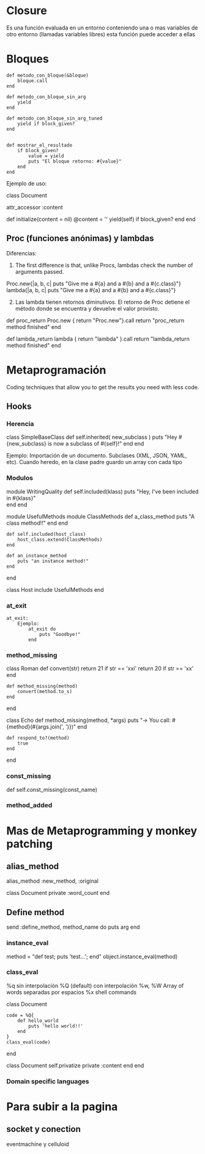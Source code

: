 # Closure

Es una función evaluada en un entorno conteniendo una o mas variables de otro entorno (llamadas variables libres) esta función puede acceder a ellas

# Bloques

	def metodo_con_bloque(&bloque)
		bloque.call
	end

	def metodo_con_bloque_sin_arg
		yield
	end

	def metodo_con_bloque_sin_arg_tuned
		yield if block_given?
	end


	def mostrar_el_resultado
		if block_given?
			value = yield
			puts "El bloque retorno: #{value}"
		end
	end

Ejemplo de uso:

class Document
   
  attr_accessor :content
   
  def initialize(content = nil)
    @content = ''
  	yield(self) if block_given?
  end
end

## Proc (funciones anónimas) y lambdas
Diferencias:

1. The first difference is that, unlike Procs, lambdas check the number of arguments passed.

Proc.new{|a, b, c| puts "Give me a #{a} and a #{b} and a #{c.class}"}
lambda{|a, b, c| puts "Give me a #{a} and a #{b} and a #{c.class}"}

2. Las lambda tienen retornos diminutivos. El retorno de Proc detiene el método donde se encuentra y devuelve el valor provisto. 

def proc_return
  Proc.new { return "Proc.new"}.call
  return "proc_return method finished"
end

def lambda_return
  lambda { return "lambda" }.call
  return "lambda_return method finished"
end


# Metaprogramación

Coding techniques that allow you to get the results you need with less code.

## Hooks

### Herencia

class SimpleBaseClass
	def self.inherited( new_subclass )
		puts "Hey #{new_subclass} is now a subclass of #{self}!"
	end
end

Ejemplo: Importación de un documento.  Subclases (XML, JSON, YAML, etc). Cuando heredo, en la clase padre guardo un array con cada tipo

### Modulos

module WritingQuality
	def self.included(klass)
		puts "Hey, I've been included in #{klass}"	
	end
end

module UsefulMethods
	module ClassMethods
		def a_class_method
			puts "A class method!!"
		end
	end

	def self.included(host_class)
		host_class.extend(ClassMethods)
	end

	def an_instance_method
		puts "an instance method!"
	end
end

class Host
	include UsefulMethods
end

### at_exit

	at_exit:
		Ejemplo:
			at_exit do
				puts "Goodbye!"
			end

### method_missing

class Roman
	def convert(str)
		return 21 if str == 'xxi'
		return 20 if str == 'xx'
	end

	def method_missing(method)
		convert(method.to_s)
	end
end

class Echo
	def method_missing(method, *args)
		puts "-> You call: #{method}(#{args.join(', ')})"
	end

	def respond_to?(method)
		true
	end
end


### const_missing

def self.const_missing(const_name)

### method_added


# Mas de Metaprogramming y monkey patching

## alias_method	

alias_method :new_method, :original

class Document
	private :word_count
end

## Define method

send :define_method, method_name do
  puts arg
end

### instance_eval

method = "def test; puts 'test...'; end"
object.instance_eval(method)

### class_eval

%q sin interpolación
%Q (default) con interpolación
%w, %W Array of words separadas por espacios
%x shell commands

class Document
	
	code = %Q{ 
		def hello_world
			puts 'hello world!!'
		end
	}
	class_eval(code)
end

class Document
	self.privatize
		private :content
	end
end

### Domain specific languages


# Para subir a la pagina
## socket y conection 
eventmachine y celluloid
